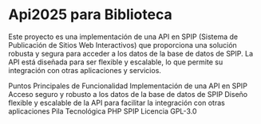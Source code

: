 # Api2025 para Biblioteca
Este proyecto es una implementación de una API en SPIP (Sistema de Publicación de Sitios Web Interactivos) que proporciona una solución robusta y segura para acceder a los datos de la base de datos de SPIP. La API está diseñada para ser flexible y escalable, lo que permite su integración con otras aplicaciones y servicios.

Puntos Principales de Funcionalidad
Implementación de una API en SPIP
Acceso seguro y robusto a los datos de la base de datos de SPIP
Diseño flexible y escalable de la API para facilitar la integración con otras aplicaciones
Pila Tecnológica
PHP
SPIP
Licencia
GPL-3.0
